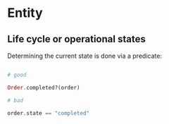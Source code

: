 # Entity

## Life cycle or operational states

Determining the current state is done via a predicate:

```elixir

# good

Order.completed?(order)

# bad

order.state == "completed"
```
